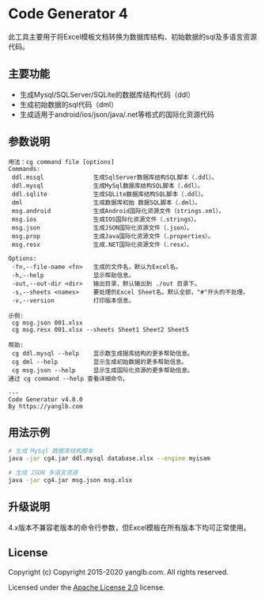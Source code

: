# Code Generator 4
此工具主要用于将Excel模板文档转换为数据库结构、初始数据的sql及多语言资源代码。

## 主要功能
* 生成Mysql/SQLServer/SQLite的数据库结构代码（ddl）
* 生成初始数据的sql代码（dml）
* 生成适用于android/ios/json/java/.net等格式的国际化资源代码

## 参数说明
```
用法：cg command file [options]
Commands: 
 ddl.mssql              生成SqlServer数据库结构SQL脚本（.ddl）。
 ddl.mysql              生成MySql数据库结构SQL脚本（.ddl）。
 ddl.sqlite             生成SQLite数据库结构SQL脚本（.ddl）。
 dml                    生成数据库初始 数据SQL脚本（.dml）。
 msg.android            生成Android国际化资源文件（strings.xml）。
 msg.ios                生成IOS国际化资源文件（.strings）。
 msg.json               生成JSON国际化资源文件（.json）。
 msg.prop               生成Java国际化资源文件（.properties）。
 msg.resx               生成.NET国际化资源文件（.resx）。

Options:
 -fn,--file-name <fn>   生成的文件名，默认为Excel名。
 -h,--help              显示帮助信息。
 -out,--out-dir <dir>   输出目录，默认输出到 ./out 目录下。
 -s,--sheets <names>    要处理的Excel Sheet名，默认全部，"#"开头的不处理。
 -v,--version           打印版本信息。

示例: 
 cg msg.json 001.xlsx
 cg msg.resx 001.xlsx --sheets Sheet1 Sheet2 Sheet5

帮助: 
 cg ddl.mysql --help    显示数生成据库结构的更多帮助信息。
 cg dml --help          显示生成初始数据的更多帮助信息。
 cg msg.json --help     显示生成国际化资源的更多帮助信息。
通过 cg command --help 查看详细命令。

---
Code Generator v4.0.0
By https://yanglb.com

```

## 用法示例
```sh
# 生成 MySql 数据库结构脚本
java -jar cg4.jar ddl.mysql database.xlsx --engine myisam

# 生成 JSON 多语言资源
java -jar cg4.jar msg.json msg.xlsx
```

## 升级说明
4.x版本不兼容老版本的命令行参数，但Excel模板在所有版本下均可正常使用。

## License

Copyright (c) Copyright 2015-2020 yanglb.com. All rights reserved.

Licensed under the [Apache License 2.0](LICENSE) license.
